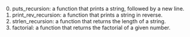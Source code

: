 0. puts_recursion: a function that prints a string, followed by a new line.
1. print_rev_recursion: a function that prints a string in reverse.
2. strlen_recursion: a function that returns the length of a string.
3. factorial: a function that returns the factorial of a given number.